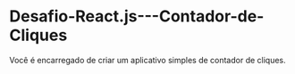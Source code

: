 # Desafio-React.js---Contador-de-Cliques
Você é encarregado de criar um aplicativo simples de contador de cliques. 
